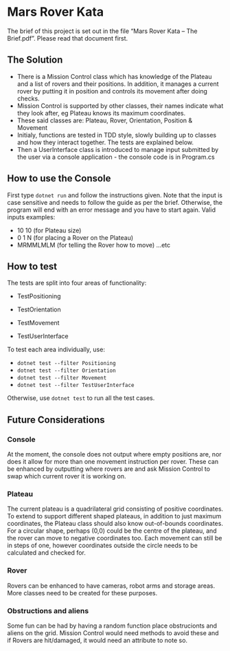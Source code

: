 # Mars Rover Kata


The brief of this project is set out in the file “Mars Rover Kata – The Brief.pdf”. Please read that document first.
## The Solution

- There is a Mission Control class which has knowledge of the Plateau and a list of rovers and their positions. In addition, it manages a current rover by putting it in position and controls its movement after doing checks.
- Mission Control is supported by other classes, their names indicate what they look after, eg Plateau knows its maximum coordinates.
- These said classes are: Plateau, Rover, Orientation, Position & Movement
- Initialy, functions are tested in TDD style, slowly building up to classes and how they interact together. The tests are explained below.
- Then a UserInterface class is introduced to manage input submitted by the user via a console application - the console code is in Program.cs


## How to use the Console

First type ```dotnet run``` and follow the instructions given. Note that the input is case sensitive and needs to follow the guide as per the brief.
Otherwise, the program will end with an error message and you have to start again.
Valid inputs examples: 
- 10 10 (for Plateau size)
- 0 1 N (for placing a Rover on the Plateau)
- MRMMLMLM (for telling the Rover how to move) ...etc

## How to test

The tests are split into four areas of functionality:
- TestPositioning

- TestOrientation

- TestMovement

- TestUserInterface

To test each area individually, use:

- ```dotnet test --filter Positioning ``` 
- ```dotnet test --filter Orientation ``` 
- ```dotnet test --filter Movement ``` 
- ```dotnet test --filter TestUserInterface ``` 

Otherwise, use ```dotnet test``` to run all the test cases.

## Future Considerations
### Console
At the moment, the console does not output where empty positions are, nor does it allow for more than one movement instruction per rover. These can be enhanced by outputting where rovers are and ask Mission Control to swap which current rover it is working on.

### Plateau
The current plateau is a quadrilateral grid consisting of positive coordinates. To extend to support different shaped plateaus, in addition to just maximum coordinates, the Plateau class should also know out-of-bounds coordinates. For a circular shape, perhaps (0,0) could be the centre of the plateau, and the rover can move to negative coordinates too. Each movement can still be in steps of one, however coordinates outside the circle needs to be calculated and checked for.

### Rover
Rovers can be enhanced to have cameras, robot arms and storage areas. More classes need to be created for these purposes.

### Obstructions and aliens
Some fun can be had by having a random function place obstrucionts and aliens on the grid. Mission Control would need methods to avoid these and if Rovers are hit/damaged, it would need an attribute to note so. 
